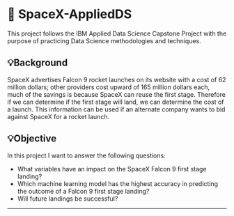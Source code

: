 # 🚀 SpaceX-AppliedDS
This project follows the IBM Applied Data Science Capstone Project with the purpose of practicing Data Science methodologies and techniques. 

## 💡Background
SpaceX advertises Falcon 9 rocket launches on its website with a cost of 62 million dollars; other providers cost upward of 165 million dollars each, much of the savings is because SpaceX can reuse the first stage. Therefore if we can determine if the first stage will land, we can determine the cost of a launch. This information can be used if an alternate company wants to bid against SpaceX for a rocket launch.

## 💡Objective 

In this project I want to answer the following questions:
- What variables have an impact on the SpaceX Falcon 9 first stage landing?
- Which machine learning model has the highest accuracy in predicting the outcome of a Falcon 9 first stage landing?
- Will future landings be successful?

***


